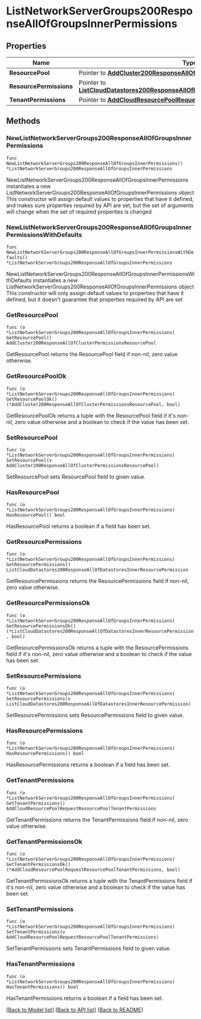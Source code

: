 # ListNetworkServerGroups200ResponseAllOfGroupsInnerPermissions

## Properties

Name | Type | Description | Notes
------------ | ------------- | ------------- | -------------
**ResourcePool** | Pointer to [**AddCluster200ResponseAllOfClusterPermissionsResourcePool**](AddCluster200ResponseAllOfClusterPermissionsResourcePool.md) |  | [optional] 
**ResourcePermissions** | Pointer to [**ListCloudDatastores200ResponseAllOfDatastoresInnerResourcePermission**](ListCloudDatastores200ResponseAllOfDatastoresInnerResourcePermission.md) |  | [optional] 
**TenantPermissions** | Pointer to [**AddCloudResourcePoolRequestResourcePoolTenantPermissions**](AddCloudResourcePoolRequestResourcePoolTenantPermissions.md) |  | [optional] 

## Methods

### NewListNetworkServerGroups200ResponseAllOfGroupsInnerPermissions

`func NewListNetworkServerGroups200ResponseAllOfGroupsInnerPermissions() *ListNetworkServerGroups200ResponseAllOfGroupsInnerPermissions`

NewListNetworkServerGroups200ResponseAllOfGroupsInnerPermissions instantiates a new ListNetworkServerGroups200ResponseAllOfGroupsInnerPermissions object
This constructor will assign default values to properties that have it defined,
and makes sure properties required by API are set, but the set of arguments
will change when the set of required properties is changed

### NewListNetworkServerGroups200ResponseAllOfGroupsInnerPermissionsWithDefaults

`func NewListNetworkServerGroups200ResponseAllOfGroupsInnerPermissionsWithDefaults() *ListNetworkServerGroups200ResponseAllOfGroupsInnerPermissions`

NewListNetworkServerGroups200ResponseAllOfGroupsInnerPermissionsWithDefaults instantiates a new ListNetworkServerGroups200ResponseAllOfGroupsInnerPermissions object
This constructor will only assign default values to properties that have it defined,
but it doesn't guarantee that properties required by API are set

### GetResourcePool

`func (o *ListNetworkServerGroups200ResponseAllOfGroupsInnerPermissions) GetResourcePool() AddCluster200ResponseAllOfClusterPermissionsResourcePool`

GetResourcePool returns the ResourcePool field if non-nil, zero value otherwise.

### GetResourcePoolOk

`func (o *ListNetworkServerGroups200ResponseAllOfGroupsInnerPermissions) GetResourcePoolOk() (*AddCluster200ResponseAllOfClusterPermissionsResourcePool, bool)`

GetResourcePoolOk returns a tuple with the ResourcePool field if it's non-nil, zero value otherwise
and a boolean to check if the value has been set.

### SetResourcePool

`func (o *ListNetworkServerGroups200ResponseAllOfGroupsInnerPermissions) SetResourcePool(v AddCluster200ResponseAllOfClusterPermissionsResourcePool)`

SetResourcePool sets ResourcePool field to given value.

### HasResourcePool

`func (o *ListNetworkServerGroups200ResponseAllOfGroupsInnerPermissions) HasResourcePool() bool`

HasResourcePool returns a boolean if a field has been set.

### GetResourcePermissions

`func (o *ListNetworkServerGroups200ResponseAllOfGroupsInnerPermissions) GetResourcePermissions() ListCloudDatastores200ResponseAllOfDatastoresInnerResourcePermission`

GetResourcePermissions returns the ResourcePermissions field if non-nil, zero value otherwise.

### GetResourcePermissionsOk

`func (o *ListNetworkServerGroups200ResponseAllOfGroupsInnerPermissions) GetResourcePermissionsOk() (*ListCloudDatastores200ResponseAllOfDatastoresInnerResourcePermission, bool)`

GetResourcePermissionsOk returns a tuple with the ResourcePermissions field if it's non-nil, zero value otherwise
and a boolean to check if the value has been set.

### SetResourcePermissions

`func (o *ListNetworkServerGroups200ResponseAllOfGroupsInnerPermissions) SetResourcePermissions(v ListCloudDatastores200ResponseAllOfDatastoresInnerResourcePermission)`

SetResourcePermissions sets ResourcePermissions field to given value.

### HasResourcePermissions

`func (o *ListNetworkServerGroups200ResponseAllOfGroupsInnerPermissions) HasResourcePermissions() bool`

HasResourcePermissions returns a boolean if a field has been set.

### GetTenantPermissions

`func (o *ListNetworkServerGroups200ResponseAllOfGroupsInnerPermissions) GetTenantPermissions() AddCloudResourcePoolRequestResourcePoolTenantPermissions`

GetTenantPermissions returns the TenantPermissions field if non-nil, zero value otherwise.

### GetTenantPermissionsOk

`func (o *ListNetworkServerGroups200ResponseAllOfGroupsInnerPermissions) GetTenantPermissionsOk() (*AddCloudResourcePoolRequestResourcePoolTenantPermissions, bool)`

GetTenantPermissionsOk returns a tuple with the TenantPermissions field if it's non-nil, zero value otherwise
and a boolean to check if the value has been set.

### SetTenantPermissions

`func (o *ListNetworkServerGroups200ResponseAllOfGroupsInnerPermissions) SetTenantPermissions(v AddCloudResourcePoolRequestResourcePoolTenantPermissions)`

SetTenantPermissions sets TenantPermissions field to given value.

### HasTenantPermissions

`func (o *ListNetworkServerGroups200ResponseAllOfGroupsInnerPermissions) HasTenantPermissions() bool`

HasTenantPermissions returns a boolean if a field has been set.


[[Back to Model list]](../README.md#documentation-for-models) [[Back to API list]](../README.md#documentation-for-api-endpoints) [[Back to README]](../README.md)


